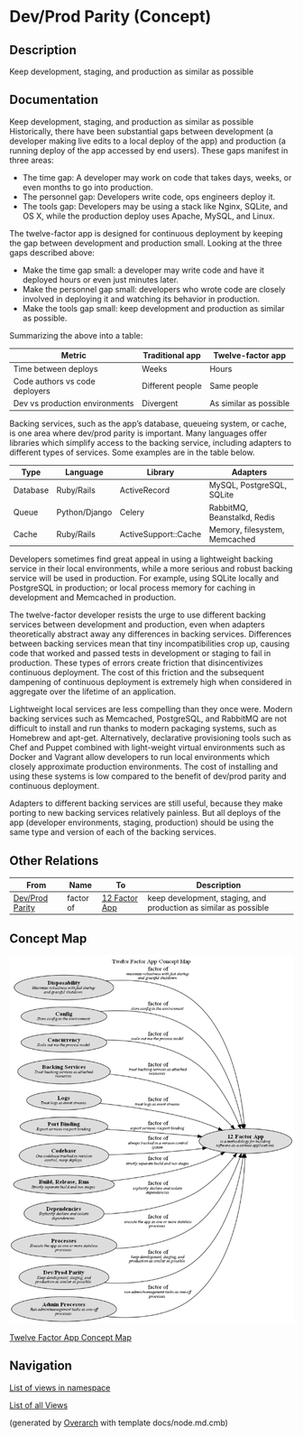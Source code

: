 
# Dev/Prod Parity (Concept)
## Description
Keep development, staging, and production as similar as possible


## Documentation
Keep development, staging, and production as similar as possible
Historically, there have been substantial gaps between development (a developer making
live edits to a local deploy of the app) and production (a running deploy of the app accessed
by end users). These gaps manifest in three areas:

* The time gap: A developer may work on code that takes days, weeks, or even months to go
  into production.
* The personnel gap: Developers write code, ops engineers deploy it.
* The tools gap: Developers may be using a stack like Nginx, SQLite, and OS X, while the
  production deploy uses Apache, MySQL, and Linux.

The twelve-factor app is designed for continuous deployment by keeping the gap between
development and production small. Looking at the three gaps described above:

* Make the time gap small: a developer may write code and have it deployed hours or even
  just minutes later.
* Make the personnel gap small: developers who wrote code are closely involved in deploying
  it and watching its behavior in production.
* Make the tools gap small: keep development and production as similar as possible.

Summarizing the above into a table:

Metric | Traditional app | Twelve-factor app
---|---|---
Time between deploys | Weeks | Hours
Code authors vs code deployers | Different people | Same people
Dev vs production environments | Divergent | As similar as possible

Backing services, such as the app’s database, queueing system, or cache, is one area where
dev/prod parity is important. Many languages offer libraries which simplify access to the
backing service, including adapters to different types of services. Some examples are in the
table below.

Type | Language | Library | Adapters
---|---|---|---
Database | Ruby/Rails | ActiveRecord | MySQL, PostgreSQL, SQLite
Queue | Python/Django | Celery | RabbitMQ, Beanstalkd, Redis
Cache | Ruby/Rails | ActiveSupport::Cache | Memory, filesystem, Memcached

Developers sometimes find great appeal in using a lightweight backing service in their local
environments, while a more serious and robust backing service will be used in production.
For example, using SQLite locally and PostgreSQL in production; or local process memory for
caching in development and Memcached in production.

The twelve-factor developer resists the urge to use different backing services between
development and production, even when adapters theoretically abstract away any differences
in backing services. Differences between backing services mean that tiny incompatibilities
crop up, causing code that worked and passed tests in development or staging to fail in
production. These types of errors create friction that disincentivizes continuous deployment.
The cost of this friction and the subsequent dampening of continuous deployment is extremely
high when considered in aggregate over the lifetime of an application.

Lightweight local services are less compelling than they once were. Modern backing services
such as Memcached, PostgreSQL, and RabbitMQ are not difficult to install and run thanks to
modern packaging systems, such as Homebrew and apt-get. Alternatively, declarative
provisioning tools such as Chef and Puppet combined with light-weight virtual environments
such as Docker and Vagrant allow developers to run local environments which closely
approximate production environments. The cost of installing and using these systems is low
compared to the benefit of dev/prod parity and continuous deployment.

Adapters to different backing services are still useful, because they make porting to new
backing services relatively painless. But all deploys of the app (developer environments,
staging, production) should be using the same type and version of each of the backing
services.
## Other Relations
| From | Name | To | Description |
|---|---|---|---|
| [Dev/Prod Parity](../../software-development/twelve-factor-app/dev-prod-parity.md) | factor of | [12 Factor App](../../software-development/twelve-factor-app/twelve-factor-app.md) | keep development, staging, and production as similar as possible |

## Concept Map
![Twelve Factor App Concept Map](../../software-development/twelve-factor-app/concept-view.png)

[Twelve Factor App Concept Map](../../software-development/twelve-factor-app/concept-view.md)


## Navigation
[List of views in namespace](./views-in-namespace.md)

[List of all Views](../../views.md)


(generated by [Overarch](https://github.com/soulspace-org/overarch) with template docs/node.md.cmb)
